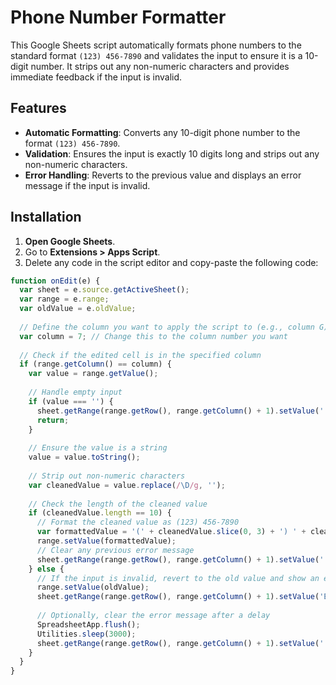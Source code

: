 # Phone Number Formatter

This Google Sheets script automatically formats phone numbers to the standard format `(123) 456-7890` and validates the input to ensure it is a 10-digit number. It strips out any non-numeric characters and provides immediate feedback if the input is invalid.

## Features

- **Automatic Formatting**: Converts any 10-digit phone number to the format `(123) 456-7890`.
- **Validation**: Ensures the input is exactly 10 digits long and strips out any non-numeric characters.
- **Error Handling**: Reverts to the previous value and displays an error message if the input is invalid.

## Installation

1. **Open Google Sheets**.
2. Go to **Extensions > Apps Script**.
3. Delete any code in the script editor and copy-paste the following code:

```javascript
function onEdit(e) {
  var sheet = e.source.getActiveSheet();
  var range = e.range;
  var oldValue = e.oldValue;
  
  // Define the column you want to apply the script to (e.g., column G)
  var column = 7; // Change this to the column number you want
  
  // Check if the edited cell is in the specified column
  if (range.getColumn() == column) {
    var value = range.getValue();
    
    // Handle empty input
    if (value === '') {
      sheet.getRange(range.getRow(), range.getColumn() + 1).setValue('');
      return;
    }
    
    // Ensure the value is a string
    value = value.toString();
    
    // Strip out non-numeric characters
    var cleanedValue = value.replace(/\D/g, '');
    
    // Check the length of the cleaned value
    if (cleanedValue.length == 10) {
      // Format the cleaned value as (123) 456-7890
      var formattedValue = '(' + cleanedValue.slice(0, 3) + ') ' + cleanedValue.slice(3, 6) + '-' + cleanedValue.slice(6);
      range.setValue(formattedValue);
      // Clear any previous error message
      sheet.getRange(range.getRow(), range.getColumn() + 1).setValue('');
    } else {
      // If the input is invalid, revert to the old value and show an error message
      range.setValue(oldValue);
      sheet.getRange(range.getRow(), range.getColumn() + 1).setValue('Error: Please enter a 10-digit phone number.');
      
      // Optionally, clear the error message after a delay
      SpreadsheetApp.flush();
      Utilities.sleep(3000);
      sheet.getRange(range.getRow(), range.getColumn() + 1).setValue('');
    }
  }
}
